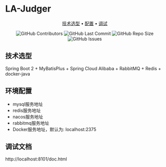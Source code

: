 # LA-Judger
  <p align="center">
    <a href="#">技术选型</a> •
    <a href="#">配置</a> •
    <a href="#">调试</a> 
  </p>
  <p align="center">
    <img alt="GitHub Contributors" src="https://img.shields.io/github/contributors/Wolfsion/LA-Judger" />
    <img alt="GitHub Last Commit" src="https://img.shields.io/github/last-commit/Wolfsion/LA-Judger" />
    <img alt="GitHub Repo Size" src="https://img.shields.io/github/repo-size/Wolfsion/LA-Judger" />
    <img alt="GitHub Issues" src="https://img.shields.io/github/issues/Wolfsion/LA-Judger" />
  </p>

## 技术选型
Spring Boot 2 + MyBatisPlus + Spring Cloud Alibaba + RabbitMQ + Redis + docker-java

## 环境配置
+ mysql服务地址
+ redis服务地址
+ nacos服务地址
+ rabbitmq服务地址
+ Docker服务地址，默认为: localhost:2375

## 调试文档
http://localhost:8101/doc.html
